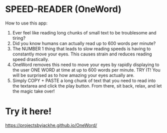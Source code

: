 # SPEED-READER (OneWord)

How to use this app: 
1. Ever feel like reading long chunks of small text to be troublesome and tiring? 
2. Did you know humans can actually read up to 600 words per minute? 
3. The NUMBER 1 thing that leads to slow reading speeds is having to constantly move your eyes. This causes strain and reduces reading speed drastically. 
4. OneWord removes this need to move your eyes by rapidly displaying to the user ONE WORD at time at up to 600 words per minute. TRY IT! You will be surprised as to how amazing your eyes actually are. 
5. Simply COPY + PASTE a long chunk of text that you need to read into the textarea and click the play button. From there, sit back, relax, and let the magic take over!

# Try it here!
https://projectsbyjackhe.github.io/OneWord/